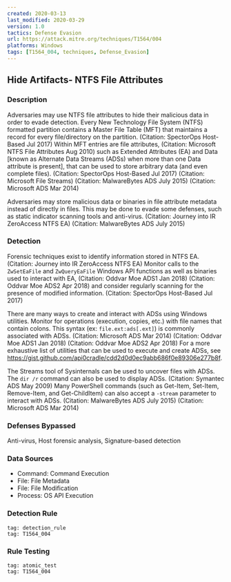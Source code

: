 ```yaml
---
created: 2020-03-13
last_modified: 2020-03-29
version: 1.0
tactics: Defense Evasion
url: https://attack.mitre.org/techniques/T1564/004
platforms: Windows
tags: [T1564_004, techniques, Defense_Evasion]
---
```


## Hide Artifacts- NTFS File Attributes

### Description

Adversaries may use NTFS file attributes to hide their malicious data in order to evade detection. Every New Technology File System (NTFS) formatted partition contains a Master File Table (MFT) that maintains a record for every file/directory on the partition. (Citation: SpectorOps Host-Based Jul 2017) Within MFT entries are file attributes, (Citation: Microsoft NTFS File Attributes Aug 2010) such as Extended Attributes (EA) and Data [known as Alternate Data Streams (ADSs) when more than one Data attribute is present], that can be used to store arbitrary data (and even complete files). (Citation: SpectorOps Host-Based Jul 2017) (Citation: Microsoft File Streams) (Citation: MalwareBytes ADS July 2015) (Citation: Microsoft ADS Mar 2014)

Adversaries may store malicious data or binaries in file attribute metadata instead of directly in files. This may be done to evade some defenses, such as static indicator scanning tools and anti-virus. (Citation: Journey into IR ZeroAccess NTFS EA) (Citation: MalwareBytes ADS July 2015)

### Detection

Forensic techniques exist to identify information stored in NTFS EA. (Citation: Journey into IR ZeroAccess NTFS EA) Monitor calls to the <code>ZwSetEaFile</code> and <code>ZwQueryEaFile</code> Windows API functions as well as binaries used to interact with EA, (Citation: Oddvar Moe ADS1 Jan 2018) (Citation: Oddvar Moe ADS2 Apr 2018) and consider regularly scanning for the presence of modified information. (Citation: SpectorOps Host-Based Jul 2017)

There are many ways to create and interact with ADSs using Windows utilities. Monitor for operations (execution, copies, etc.) with file names that contain colons. This syntax (ex: <code>file.ext:ads[.ext]</code>) is commonly associated with ADSs. (Citation: Microsoft ADS Mar 2014) (Citation: Oddvar Moe ADS1 Jan 2018) (Citation: Oddvar Moe ADS2 Apr 2018) For a more exhaustive list of utilities that can be used to execute and create ADSs, see https://gist.github.com/api0cradle/cdd2d0d0ec9abb686f0e89306e277b8f.

The Streams tool of Sysinternals can be used to uncover files with ADSs. The <code>dir /r</code> command can also be used to display ADSs. (Citation: Symantec ADS May 2009) Many PowerShell commands (such as Get-Item, Set-Item, Remove-Item, and Get-ChildItem) can also accept a <code>-stream</code> parameter to interact with ADSs. (Citation: MalwareBytes ADS July 2015) (Citation: Microsoft ADS Mar 2014)

### Defenses Bypassed

Anti-virus, Host forensic analysis, Signature-based detection

### Data Sources

  - Command: Command Execution
  -  File: File Metadata
  -  File: File Modification
  -  Process: OS API Execution
### Detection Rule

```query
tag: detection_rule
tag: T1564_004
```

### Rule Testing

```query
tag: atomic_test
tag: T1564_004
```
